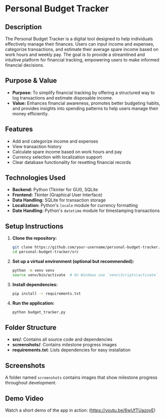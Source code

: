 

# Personal Budget Tracker

## Description
The Personal Budget Tracker is a digital tool designed to help individuals effectively manage their finances. Users can input income and expenses, categorize transactions, and estimate their average spare income based on work hours and weekly pay. The goal is to provide a streamlined and intuitive platform for financial tracking, empowering users to make informed financial decisions.

## Purpose & Value
- **Purpose:** To simplify financial tracking by offering a structured way to log transactions and estimate disposable income.
- **Value:** Enhances financial awareness, promotes better budgeting habits, and provides insights into spending patterns to help users manage their money efficiently.

## Features
- Add and categorize income and expenses  
- View transaction history  
- Calculate spare income based on work hours and pay  
- Currency selection with localization support  
- Clear database functionality for resetting financial records

## Technologies Used
- **Backend:** Python (Tkinter for GUI), SQLite  
- **Frontend:** Tkinter (Graphical User Interface)  
- **Data Handling:** SQLite for transaction storage  
- **Localization:** Python's `locale` module for currency formatting  
- **Date Handling:** Python's `datetime` module for timestamping transactions

## Setup Instructions
1. **Clone the repository:**  
   ```sh
   git clone https://github.com/your-username/personal-budget-tracker.git
   cd personal-budget-tracker/src
   ```

2. **Set up a virtual environment (optional but recommended):**  
   ```sh
   python -m venv venv
   source venv/bin/activate  # On Windows use `venv\Scripts\activate`
   ```

3. **Install dependencies:**  
   ```sh
   pip install -r requirements.txt
   ```

4. **Run the application:**  
   ```sh
   python budget_tracker.py
   ```

## Folder Structure
- **src/**: Contains all source code and dependencies  
- **screenshots/**: Contains milestone progress images  
- **requirements.txt**: Lists dependencies for easy installation

## Screenshots
A folder named `screenshots` contains images that show milestone progress throughout development.

## Demo Video
Watch a short demo of the app in action: (https://youtu.be/6wUfTUazoyE)

